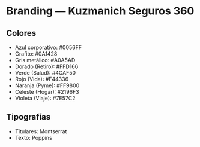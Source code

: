 # Branding — Kuzmanich Seguros 360

## Colores
- Azul corporativo: #0056FF
- Grafito: #0A1428
- Gris metálico: #A0A5AD
- Dorado (Retiro): #FFD166
- Verde (Salud): #4CAF50
- Rojo (Vida): #F44336
- Naranja (Pyme): #FF9800
- Celeste (Hogar): #2196F3
- Violeta (Viaje): #7E57C2

## Tipografías
- Titulares: Montserrat
- Texto: Poppins
